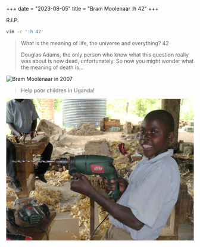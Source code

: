 +++
date = "2023-08-05"
title = "Bram Moolenaar :h 42"
+++

R.I.P.

```bash
vim -c ':h 42'
```

> What is the meaning of life, the universe and everything?  42
>
> Douglas Adams, the only person who knew what this question really was about is
> now dead, unfortunately.  So now you might wonder what the meaning of death
> is...

![Bram Moolenaar in 2007](/images/bram_moolenaar_in_2007.jpg)

> Help poor children in Uganda!

![Vim Drill](/images/vim_drill_big.jpg)
